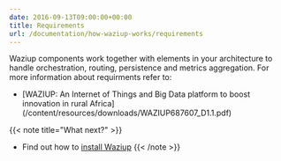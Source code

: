 ```yaml
---
date: 2016-09-13T09:00:00+00:00
title: Requirements
url: /documentation/how-waziup-works/requirements
---
```


Waziup components work together with elements in your architecture to handle orchestration, routing, persistence and metrics aggregation. For more information about requirments refer to: 

* [WAZIUP: An Internet of Things and Big Data platform to boost innovation in rural Africa] (/content/resources/downloads/WAZIUP687607_D1.1.pdf)

{{< note title="What next?" >}}
* Find out how to [install Waziup](/documentation/installation)
{{< /note >}}

